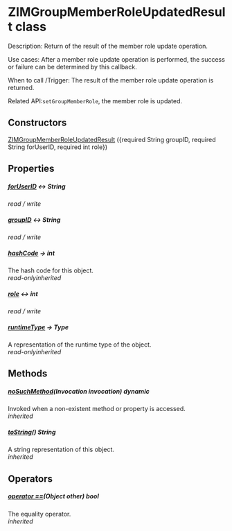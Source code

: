 


# ZIMGroupMemberRoleUpdatedResult class









<p>Description: Return of the result of the member role update operation.</p>
<p>Use cases: After a member role update operation is performed, the success or failure can be determined by this callback.</p>
<p>When to call /Trigger: The result of the member role update operation is returned.</p>
<p>Related API:<code>setGroupMemberRole</code>, the member role is updated.</p>




## Constructors

[ZIMGroupMemberRoleUpdatedResult](../zego_uikit_prebuilt_live_audio_room/ZIMGroupMemberRoleUpdatedResult/ZIMGroupMemberRoleUpdatedResult.md) ({required String groupID, required String forUserID, required int role})

   


## Properties

##### [forUserID](../zego_uikit_prebuilt_live_audio_room/ZIMGroupMemberRoleUpdatedResult/forUserID.md) &#8596; String



  
_<span class="feature">read / write</span>_



##### [groupID](../zego_uikit_prebuilt_live_audio_room/ZIMGroupMemberRoleUpdatedResult/groupID.md) &#8596; String



  
_<span class="feature">read / write</span>_



##### [hashCode](../zego_uikit_prebuilt_live_audio_room/ZIMGroupMemberRoleUpdatedResult/hashCode.md) &#8594; int



The hash code for this object.  
_<span class="feature">read-only</span><span class="feature">inherited</span>_



##### [role](../zego_uikit_prebuilt_live_audio_room/ZIMGroupMemberRoleUpdatedResult/role.md) &#8596; int



  
_<span class="feature">read / write</span>_



##### [runtimeType](../zego_uikit_prebuilt_live_audio_room/ZIMGroupMemberRoleUpdatedResult/runtimeType.md) &#8594; Type



A representation of the runtime type of the object.  
_<span class="feature">read-only</span><span class="feature">inherited</span>_





## Methods

##### [noSuchMethod](../zego_uikit_prebuilt_live_audio_room/ZIMGroupMemberRoleUpdatedResult/noSuchMethod.md)(Invocation invocation) dynamic



Invoked when a non-existent method or property is accessed.  
_<span class="feature">inherited</span>_



##### [toString](../zego_uikit_prebuilt_live_audio_room/ZIMGroupMemberRoleUpdatedResult/toString.md)() String



A string representation of this object.  
_<span class="feature">inherited</span>_





## Operators

##### [operator ==](../zego_uikit_prebuilt_live_audio_room/ZIMGroupMemberRoleUpdatedResult/operator_equals.md)(Object other) bool



The equality operator.  
_<span class="feature">inherited</span>_















